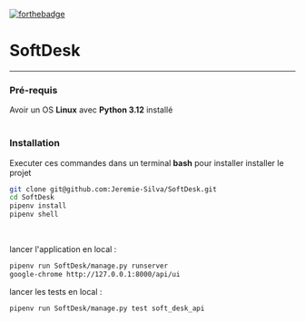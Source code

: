 [![forthebadge](https://forthebadge.com/images/badges/made-with-python.svg)](https://forthebadge.com)
# SoftDesk
---
### Pré-requis
Avoir un OS **Linux** avec **Python 3.12** installé  
<br/>

### Installation
Executer ces commandes dans un terminal **bash**
pour installer installer le projet
```bash
git clone git@github.com:Jeremie-Silva/SoftDesk.git
cd SoftDesk
pipenv install
pipenv shell
```

<br/>

lancer l'application en local :
```bash
pipenv run SoftDesk/manage.py runserver
google-chrome http://127.0.0.1:8000/api/ui
```
lancer les tests en local :
```bash
pipenv run SoftDesk/manage.py test soft_desk_api
```
